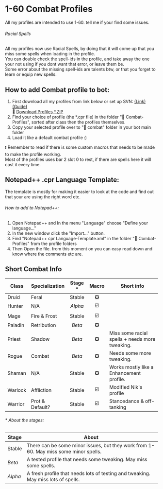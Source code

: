 # 1-60 Combat Profiles  

All my profiles are intended to use 1-60. tell me if your find some issues.

###### Racial Spells
All my profiles now use Racial Spells, by doing that it will come up that you miss some spells when loading in the profile.  
You can double check the spell-ids in the profile, and take away the one your not using if you dont want that error, or leave them be.  
Some error about the missing spell-ids are talents btw, or that you forget to learn or equip new spells.

## How to add Combat profile to bot:  
1. First download all my profiles from link below or set up SVN: [(Link)](https://github.com/LoctusBin/Collection-of-Profiles.git)   [(Guide)](https://youtu.be/y3Yd12RIn90)  
  :link: [Download Profiles *.ZIP](https://github.com/LoctusBin/Collection-of-Profiles/archive/master.zip)
2. Find your choice of profile (the *.cpr file) in the folder ":file_folder: Combat-Profiles", sorted after class then the profiles themselves.
3. Copy your selected profile over to ":file_folder: combat" folder in your bot main folder
4. Load it like a default combat profile :)

:exclamation: Remember to read if there is some custom macros that needs to be made to make the profile working.  
Most of the profiles uses bar 2 slot 0 to rest, if there are spells here it will cast it every time.

## Notepad++ .cpr Language Template:  
The template is mostly for making it easier to look at the code and find out that your are using the right word etc.

###### How to add to Notepad++:
1. Open Notepad++ and In the menu "Language" choose "Define your language..."
2. In the new window click the "Import..." button. 
3. Find "Notepad++ cpr Language-Template.xml" in the folder ":file_folder: Combat-Profiles" from the profile folders
4. Then Open the file. from this moment on you can easy read down and know where the comments etc are.

## Short Combat Info

| Class   | Specialization  | Stage * | Macro                         | Short info       |
|---------|-----------------|:-------:|:-----------------------------:|------------------|
| Druid   | Feral           | Stable  | :negative_squared_cross_mark: |  |
| Hunter  | N/A             | _Alpha_ | :ballot_box_with_check:       |  |
| Mage    | Fire & Frost    | Stable  | :ballot_box_with_check:       |  |
| Paladin | Retribution     | _Beta_  | :negative_squared_cross_mark: |  |
| Priest  | Shadow          | _Beta_  | :negative_squared_cross_mark: | Miss some racial spells + needs more tweaking. |
| Rogue   | Combat          | _Beta_  | :negative_squared_cross_mark: | Needs some more tweaking. |
| Shaman  | N/A             | Stable  | :negative_squared_cross_mark: | Works mostly like a Enhancement profile. |
| Warlock | Affliction      | Stable  | :ballot_box_with_check:       | Modified Nik's profile |
| Warrior | Prot & Default? | Stable  | :ballot_box_with_check:       | Stancedance & off-tanking |
  
  
###### \* About the stages:
| Stage    | About           | 
|----------|-----------------|
| Stable   | There can be some minor issues, but they work from 1-60. May miss some minor spells.  |
| _Beta_   | A tested profile that needs some tweaking. May miss some spells. |
| _Alpha_  | A fresh profile that needs lots of testing and tweaking. May miss lots of spells.  |

